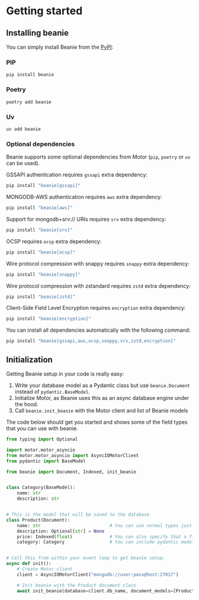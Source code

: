# Getting started

## Installing beanie

You can simply install Beanie from the [PyPI](https://pypi.org/project/beanie/):

### PIP

```shell
pip install beanie
```

### Poetry

```shell
poetry add beanie
```
### Uv

```shell
uv add beanie
```

### Optional dependencies

Beanie supports some optional dependencies from Motor (`pip`, `poetry` or `uv` can be used).

GSSAPI authentication requires `gssapi` extra dependency:

```bash
pip install "beanie[gssapi]"
```

MONGODB-AWS authentication requires `aws` extra dependency:

```bash
pip install "beanie[aws]"
```

Support for mongodb+srv:// URIs requires `srv` extra dependency:

```bash
pip install "beanie[srv]"
```

OCSP requires `ocsp` extra dependency:

```bash
pip install "beanie[ocsp]"
```

Wire protocol compression with snappy requires `snappy` extra
dependency:

```bash
pip install "beanie[snappy]"
```

Wire protocol compression with zstandard requires `zstd` extra
dependency:

```bash
pip install "beanie[zstd]"
```

Client-Side Field Level Encryption requires `encryption` extra
dependency:

```bash
pip install "beanie[encryption]"
```

You can install all dependencies automatically with the following
command:

```bash
pip install "beanie[gssapi,aws,ocsp,snappy,srv,zstd,encryption]"
```

## Initialization

Getting Beanie setup in your code is really easy:

1.  Write your database model as a Pydantic class but use `beanie.Document` instead of `pydantic.BaseModel`.
2.  Initialize Motor, as Beanie uses this as an async database engine under the hood.
3.  Call `beanie.init_beanie` with the Motor client and list of Beanie models

The code below should get you started and shows some of the field types that you can use with beanie.

```python
from typing import Optional

import motor.motor_asyncio
from motor.motor_asyncio import AsyncIOMotorClient
from pydantic import BaseModel

from beanie import Document, Indexed, init_beanie


class Category(BaseModel):
    name: str
    description: str


# This is the model that will be saved to the database
class Product(Document):
    name: str                          # You can use normal types just like in pydantic
    description: Optional[str] = None
    price: Indexed(float)              # You can also specify that a field should correspond to an index
    category: Category                 # You can include pydantic models as well


# Call this from within your event loop to get beanie setup.
async def init():
    # Create Motor client
    client = AsyncIOMotorClient("mongodb://user:pass@host:27017")

    # Init beanie with the Product document class
    await init_beanie(database=client.db_name, document_models=[Product])
```
